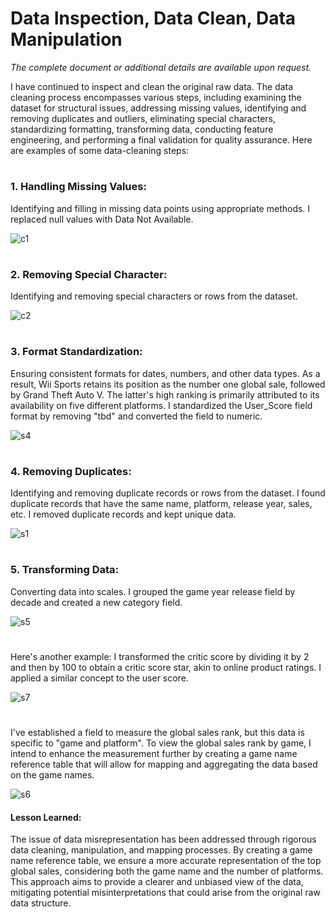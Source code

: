 #  Data Inspection, Data Clean, Data Manipulation
*The complete document or additional details are available upon request.*

I have continued to inspect and clean the original raw data. The data cleaning process encompasses various steps, including examining the dataset for structural issues, addressing missing values, identifying and removing duplicates and outliers, eliminating special characters, standardizing formatting, transforming data, conducting feature engineering, and performing a final validation for quality assurance. Here are examples of some data-cleaning steps: 
#
### 1. Handling Missing Values:
Identifying and filling in missing data points using appropriate methods. 
I replaced null values with Data Not Available.

![c1](https://github.com/brendonhwang/Video-Game-Sales-Ratings/assets/155376651/4ddfdac3-945e-423e-b382-cd3a7b1d77cf)

#

### 2. Removing Special Character:
Identifying and removing special characters or rows from the dataset. 

![c2](https://github.com/brendonhwang/Video-Game-Sales-Ratings/assets/155376651/6aab2a02-8189-47e3-893b-f034f35d735b)

#

### 3. Format Standardization:
Ensuring consistent formats for dates, numbers, and other data types.
As a result, Wii Sports retains its position as the number one global sale, followed by Grand Theft Auto V. The latter's high ranking is primarily attributed to its availability on five different platforms.
I standardized the User_Score field format by removing "tbd" and converted the field to numeric.

![s4](https://github.com/brendonhwang/Video-Game-Sales-Ratings/assets/155376651/5232d0de-ddb4-4c7d-96be-74b15022c7ad)

#

### 4. Removing Duplicates:
Identifying and removing duplicate records or rows from the dataset. 
I found duplicate records that have the same name, platform, release year, sales, etc.  I removed duplicate records and kept unique data.  

![s1](https://github.com/brendonhwang/Video-Game-Sales-Ratings/assets/155376651/6833749d-109c-4f1f-9dbe-4b13c56aeed9)


#

### 5. Transforming Data:
Converting data into scales.  I grouped the game year release field by decade and created a new category field.

![s5](https://github.com/brendonhwang/Video-Game-Sales-Ratings/assets/155376651/a09fccd7-e5e0-404a-bde5-d4d22f7e41af)

#
Here's another example: I transformed the critic score by dividing it by 2 and then by 100 to obtain a critic score star, akin to online product ratings. I applied a similar concept to the user score.

![s7](https://github.com/brendonhwang/Video-Game-Sales-Ratings/assets/155376651/58b458d0-8bc4-4d1e-af04-0191f542077d)


#
I've established a field to measure the global sales rank, but this data is specific to "game and platform". 
To view the global sales rank by game, I intend to enhance the measurement further by creating a game name reference table that will allow for mapping and aggregating the data based on the game names.

![s6](https://github.com/brendonhwang/Video-Game-Sales-Ratings/assets/155376651/389d99f0-b11b-49d9-8916-0ef19d505260)

#### Lesson Learned: 
The issue of data misrepresentation has been addressed through rigorous data cleaning, manipulation, and mapping processes. 
By creating a game name reference table, we ensure a more accurate representation of the top global sales, considering both the game name and the number of platforms. 
This approach aims to provide a clearer and unbiased view of the data, mitigating potential misinterpretations that could arise from the original raw data structure.
